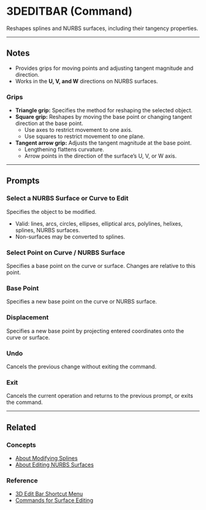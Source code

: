 # 3DEDITBAR (Command)

Reshapes splines and NURBS surfaces, including their tangency properties.

---

## Notes
- Provides grips for moving points and adjusting tangent magnitude and direction.  
- Works in the **U, V, and W** directions on NURBS surfaces.  

### Grips
- **Triangle grip:** Specifies the method for reshaping the selected object.  
- **Square grip:** Reshapes by moving the base point or changing tangent direction at the base point.  
  - Use axes to restrict movement to one axis.  
  - Use squares to restrict movement to one plane.  
- **Tangent arrow grip:** Adjusts the tangent magnitude at the base point.  
  - Lengthening flattens curvature.  
  - Arrow points in the direction of the surface’s U, V, or W axis.  

---

## Prompts

### Select a NURBS Surface or Curve to Edit
Specifies the object to be modified.  
- Valid: lines, arcs, circles, ellipses, elliptical arcs, polylines, helixes, splines, NURBS surfaces.  
- Non-surfaces may be converted to splines.  

### Select Point on Curve / NURBS Surface
Specifies a base point on the curve or surface. Changes are relative to this point.  

### Base Point
Specifies a new base point on the curve or NURBS surface.  

### Displacement
Specifies a new base point by projecting entered coordinates onto the curve or surface.  

### Undo
Cancels the previous change without exiting the command.  

### Exit
Cancels the current operation and returns to the previous prompt, or exits the command.  

---

## Related
### Concepts
- [About Modifying Splines](../concepts/about-modifying-splines.md)  
- [About Editing NURBS Surfaces](../concepts/about-editing-nurbs-surfaces.md)  

### Reference
- [3D Edit Bar Shortcut Menu](../reference/3d-edit-bar-shortcut-menu.md)  
- [Commands for Surface Editing](../reference/commands-for-surface-editing.md)
